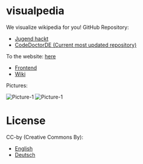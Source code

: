 # visualpedia
We visualize wikipedia for you!
GitHub Repository: 
* [Jugend hackt](https://github.com/jugendhackt/visualpage)
* [CodeDoctorDE (Current most updated repository)](https://github.com/codedoctorde/visualpage)

To the website: [here](https://codedoctorde.github.io/visualpage) 
* [Frontend](https://codedoctorde.github.io/visualpage/frontend) 
* [Wiki](https://github.com/codedoctorde/visualpage/wiki)

Pictures:

![Picture-1](https://codedoctorde.github.io/visualpage/1.png "Backend")
![Picture-1](https://codedoctorde.github.io/visualpage/2.png "Frontend")


# License

CC-by (Creative Commons By):

* [English](https://creativecommons.org/licenses/by/2.0/) 
* [Deutsch](https://creativecommons.org/licenses/by/2.0/de/) 
